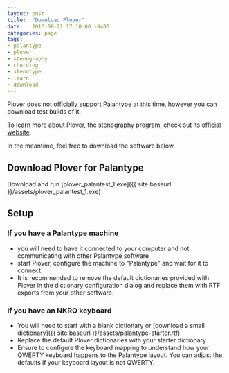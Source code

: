 ```yaml
---
layout: post
title:  "Download Plover"
date:   2016-08-21 17:10:00 -0400
categories: page
tags:
- palantype
- plover
- stenography
- chording
- stenotype
- learn
- download
---
```


Plover does not officially support Palantype at this time, however you can download test builds of it.

To learn more about Plover, the stenography program, check out its [official website](/plover).

In the meantime, feel free to download the software below.

## Download Plover for Palantype

Download and run [plover_palantest_1.exe]({{ site.baseurl }}/assets/plover_palantest_1.exe)

## Setup

### If you have a Palantype machine

- you will need to have it connected to your computer and not communicating with other Palantype software
- start Plover, configure the machine to "Palantype" and wait for it to connect.
- It is recommended to remove the default dictionaries provided with Plover in the dictionary configuration dialog and replace them with RTF exports from your other software.

### If you have an NKRO keyboard

- You will need to start with a blank dictionary or [download a small dictionary]({{ site.baseurl }}/assets/palantype-starter.rtf)
- Replace the default Plover dictionaries with your starter dictionary.
- Ensure to configure the keyboard mapping to understand how your QWERTY keyboard happens to the Palantype layout. You can adjust the defaults if your keyboard layout is not QWERTY.
